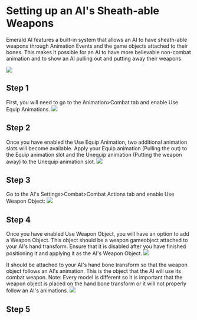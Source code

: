# Setting up an AI's Sheath-able Weapons
Emerald AI features a built-in system that allows an AI to have sheath-able weapons through Animation Events and the game objects attached to their bones. This makes it possible for an AI to have more believable non-combat animation and to show an AI pulling out and putting away their weapons.

![](https://i.imgur.com/xeDEta1.gif)

## Step 1
First, you will need to go to the Animation>Combat tab and enable Use Equip Animations.
![](https://i.imgur.com/EnN9NHp.png)

## Step 2
Once you have enabled the Use Equip Animation, two additional animation slots will become available. Apply your Equip animation (Pulling the out) to the Equip animation slot and the Unequip animation (Putting the weapon away) to the Unequip animation slot.
![](https://i.imgur.com/L9Rv6q6.png)

## Step 3
Go to the AI's Settings>Combat>Combat Actions tab and enable Use Weapon Object:
![](https://i.imgur.com/2UMraBG.png)

## Step 4
Once you have enabled Use Weapon Object, you will have an option to add a Weapon Object. This object should be a weapon gameobject attached to your AI's hand transform. Ensure that it is disabled after you have finished positioning it and applying it as the AI's Weapon Object.
![](https://i.imgur.com/jB7He0m.png)

It should be attached to your AI's hand bone transform so that the weapon object follows an AI's animation. This is the object that the AI will use its combat weapon. Note: Every model is different so it is important that the weapon object is placed on the hand bone transform or it will not properly follow an AI's animations.
![](https://i.imgur.com/E6VxSnb.png) 

## Step 5
